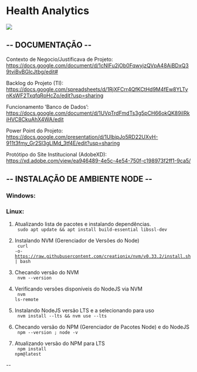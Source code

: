 <h1> Health Analytics </h1>

<a href="https://imgur.com/OSNHwn7.png">
  <img src="https://imgur.com/OSNHwn7.png" />
</a>

<h2> -- DOCUMENTAÇÃO -- </h2>

Contexto de Negocio/Justificava de Projeto:
https://docs.google.com/document/d/1cNIFu2jOb0FqwyjzQVpA48AiBDxQ39tviBvBGlcJtbg/edit#

Backlog do Projeto (TI):
https://docs.google.com/spreadsheets/d/1RjXFCrr4QfKCtHd9M4fEw8YLTynKsWF2TxqfqRoHcZo/edit?usp=sharing

Funcionamento ’Banco de Dados’:
https://docs.google.com/document/d/1UVpTrdFmdTs3g5pCH66okQK89iIRkiHVC8CkuAhX4WA/edit

Power Point do Projeto:
https://docs.google.com/presentation/d/1UlbipJo5RD22UXyH-911t3fmy_Gr2SI3gLlMd_3tf4E/edit?usp=sharing

Protótipo do Site Institucional (AdobeXD):
https://xd.adobe.com/view/ea946489-4e5c-4e54-750f-c198973f2ff1-9ca5/

<h2> -- INSTALAÇÃO DE AMBIENTE NODE -- </h2>

<h3> Windows: </h3>

<h3> Linux: </h3>

1) Atualizando lista de pacotes e instalando dependências.<br>
<code> sudo apt update && apt install build-essential libssl-dev </code>

2) Instalando NVM (Gerenciador de Versões do Node) <br>
<code> curl -o- https://raw.githubusercontent.com/creationix/nvm/v0.33.2/install.sh | bash </code>

3) Checando versão do NVM <br>
<code> nvm --version </code>

4) Verificando versões disponíveis do NodeJS via NVM <br>
<code> nvm ls-remote </code>

5) Instalando NodeJS versão LTS e a selecionando para uso <br>
<code> nvm install --lts && nvm use --lts </code>

6) Checando versão do NPM (Gerenciador de Pacotes Node) e do NodeJS <br>
<code> npm --version ; node -v </code>

7) Atualizando versão do NPM para LTS <br>
<code> npm install npm@latest </code>


--
